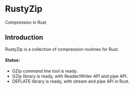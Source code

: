 RustyZip
========

Compression in Rust



## Introduction <a name="Introduction"/>

RustyZip is a collection of compression routines for Rust.


#### Status:

- GZip command line tool is ready.
- GZip library is ready, with Reader/Writer API and pipe API.
- DEFLATE library is ready, with stream and pipe API in Rust.

